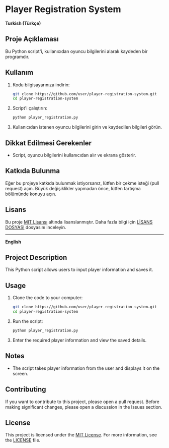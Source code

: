 # Player Registration System

**Turkish (Türkçe)**

## Proje Açıklaması

Bu Python script'i, kullanıcıdan oyuncu bilgilerini alarak kaydeden bir programdır.

## Kullanım

1. Kodu bilgisayarınıza indirin:

    ```bash
    git clone https://github.com/user/player-registration-system.git
    cd player-registration-system
    ```

2. Script'i çalıştırın:

    ```bash
    python player_registration.py
    ```

3. Kullanıcıdan istenen oyuncu bilgilerini girin ve kaydedilen bilgileri görün.

## Dikkat Edilmesi Gerekenler

- Script, oyuncu bilgilerini kullanıcıdan alır ve ekrana gösterir.

## Katkıda Bulunma

Eğer bu projeye katkıda bulunmak istiyorsanız, lütfen bir çekme isteği (pull request) açın. Büyük değişiklikler yapmadan önce, lütfen tartışma bölümünde konuyu açın.

## Lisans

Bu proje [MIT Lisansı](LICENSE) altında lisanslanmıştır. Daha fazla bilgi için [LİSANS DOSYASI](LICENSE) dosyasını inceleyin.

---

**English**

## Project Description

This Python script allows users to input player information and saves it.

## Usage

1. Clone the code to your computer:

    ```bash
    git clone https://github.com/user/player-registration-system.git
    cd player-registration-system
    ```

2. Run the script:

    ```bash
    python player_registration.py
    ```

3. Enter the required player information and view the saved details.

## Notes

- The script takes player information from the user and displays it on the screen.

## Contributing

If you want to contribute to this project, please open a pull request. Before making significant changes, please open a discussion in the Issues section.

## License

This project is licensed under the [MIT License](LICENSE). For more information, see the [LICENSE](LICENSE) file.
